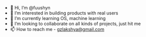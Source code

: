 - 👋 Hi, I’m @fuushyn
- 👀 I’m interested in building products with real users
- 🌱 I’m currently learning OS, machine learning
- 💞️ I’m looking to collaborate on all kinds of projects, just hit me
- 📫 How to reach me - gzlakshya@gmail.com

<!---
fuushyn/fuushyn is a ✨ special ✨ repository because its `README.md` (this file) appears on your GitHub profile.
You can click the Preview link to take a look at your changes.
--->

